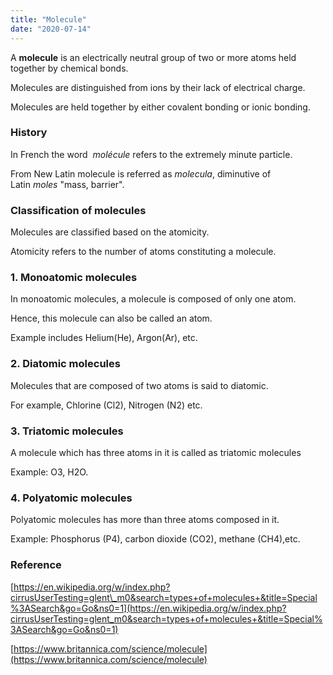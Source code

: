 ```yaml
---
title: "Molecule"
date: "2020-07-14"
---
```


A **molecule** is an electrically neutral group of two or more atoms held together by chemical bonds.

Molecules are distinguished from ions by their lack of electrical charge.

Molecules are held together by either covalent bonding or ionic bonding. 

### History

In French the word  _molécule_ refers to the extremely minute particle.

From New Latin molecule is referred as _molecula_, diminutive of Latin _moles_ "mass, barrier".

### Classification of molecules

Molecules are classified based on the atomicity.

Atomicity refers to the number of atoms constituting a molecule.

### 1\. Monoatomic molecules

In monoatomic molecules, a molecule is composed of only one atom.

Hence, this molecule can also be called an atom.

Example includes Helium(He), Argon(Ar), etc.

### 2\. Diatomic molecules

Molecules that are composed of two atoms is said to diatomic.

For example, Chlorine (Cl2), Nitrogen (N2) etc.

### 3\. Triatomic molecules

A molecule which has three atoms in it is called as triatomic molecules

Example: O3, H2O.

### 4\. Polyatomic molecules

Polyatomic molecules has more than three atoms composed in it.

Example: Phosphorus (P4), carbon dioxide (CO2), methane (CH4),etc.

### Reference

[https://en.wikipedia.org/w/index.php?cirrusUserTesting=glent\_m0&search=types+of+molecules+&title=Special%3ASearch&go=Go&ns0=1](https://en.wikipedia.org/w/index.php?cirrusUserTesting=glent_m0&search=types+of+molecules+&title=Special%3ASearch&go=Go&ns0=1)

[https://www.britannica.com/science/molecule](https://www.britannica.com/science/molecule)
